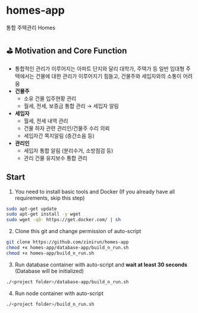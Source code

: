 # homes-app
통합 주택관리 Homes

## ⛳ Motivation and Core Function
- 통합적인 관리가 이루어지는 아파트 단지와 달리 대학가, 주택가 등 일반 임대형 주택에서는 건물에 대한 관리가 이루어지기 힘들고, 건물주와 세입자와의 소통이 어려움
- **건물주**
    - 소유 건물 입주현황 관리
    - 월세, 전세, 보증금 통합 관리 → 세입자 알림
- **세입자**
    - 월세, 전세 내역 관리
    - 건물 하자 관련 관리인/건물주 수리 의뢰
    - 세입자간 쪽지알림 (층간소음 등)
- **관리인**
    - 세입자 통합 알림 (분리수거, 소방점검 등)
    - 관리 건물 유지보수 통합 관리

## Start

1. You need to install basic tools and Docker (If you already have all requirements, skip this step)
```bash
sudo apt-get update
sudo apt-get install -y wget
sudo wget -qO- https://get.docker.com/ | sh
```

2. Clone this git and change permission of auto-script
```bash
git clone https://github.com/zinirun/homes-app
chmod +x homes-app/database-app/build_n_run.sh
chmod +x homes-app/build_n_run.sh
```

3. Run database container with auto-script and **wait at least 30 seconds** (Database will be initialized)
```bash
./<project folder>/database-app/build_n_run.sh
```

4. Run node container with auto-script
```bash
./<project folder>/build_n_run.sh
```